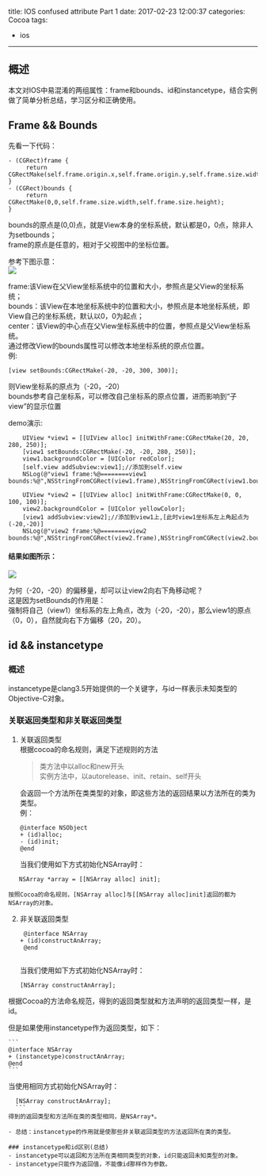 title: IOS confused attribute Part 1
date: 2017-02-23 12:00:37
categories: Cocoa
tags:
- ios
---

## 概述   
本文对IOS中易混淆的两组属性：frame和bounds、id和instancetype，结合实例做了简单分析总结，学习区分和正确使用。  
<!-- more -->

## Frame && Bounds

先看一下代码：     

```
- (CGRect)frame {
	 return CGRectMake(self.frame.origin.x,self.frame.origin.y,self.frame.size.width,self.frame.size.height);
}
- (CGRect)bounds {
	 return CGRectMake(0,0,self.frame.size.width,self.frame.size.height);
}
```

bounds的原点是(0,0)点，就是View本身的坐标系统，默认都是0，0点，除非人为setbounds；     
frame的原点是任意的，相对于父视图中的坐标位置。        


参考下图示意：    
![](https://p1.meituan.net/dpnewvc/17700a291a6a67172f5d56643e036aa936025.jpg)      

frame:该View在父View坐标系统中的位置和大小，参照点是父View的坐标系统；     
bounds：该View在本地坐标系统中的位置和大小，参照点是本地坐标系统，即View自己的坐标系统，默认以0，0为起点；     
center：该View的中心点在父View坐标系统中的位置，参照点是父View坐标系统。      
通过修改View的bounds属性可以修改本地坐标系统的原点位置。    
例:

	[view setBounds:CGRectMake(-20, -20, 300, 300)];         
	  	
则View坐标系的原点为（-20，-20）   
bounds参考自己坐标系，可以修改自己坐标系的原点位置，进而影响到“子view”的显示位置
   

demo演示:

``` 
	UIView *view1 = [[UIView alloc] initWithFrame:CGRectMake(20, 20, 280, 250)];  
	[view1 setBounds:CGRectMake(-20, -20, 280, 250)];  
	view1.backgroundColor = [UIColor redColor];  
	[self.view addSubview:view1];//添加到self.view  
	NSLog(@"view1 frame:%@========view1 bounds:%@",NSStringFromCGRect(view1.frame),NSStringFromCGRect(view1.bounds));  
		  
	UIView *view2 = [[UIView alloc] initWithFrame:CGRectMake(0, 0, 100, 100)];  
	view2.backgroundColor = [UIColor yellowColor];  
	[view1 addSubview:view2];//添加到view1上,[此时view1坐标系左上角起点为(-20,-20)]  
	NSLog(@"view2 frame:%@========view2 bounds:%@",NSStringFromCGRect(view2.frame),NSStringFromCGRect(view2.bounds));     
```
 
#### 结果如图所示：   
![](https://p0.meituan.net/dpnewvc/4721b54d14f6ba0a90468588ea7dd5e861110.jpg)     

为何（-20，-20）的偏移量，却可以让view2向右下角移动呢？   
这是因为setBounds的作用是：    
强制将自己（view1）坐标系的左上角点，改为（-20，-20），那么view1的原点（0，0），自然就向右下方偏移（20，20）。    
     
       
 
## id && instancetype    

### 概述   
instancetype是clang3.5开始提供的一个关键字，与id一样表示未知类型的Objective-C对象。     
	
### 关联返回类型和非关联返回类型     

1. 关联返回类型  
	根据cocoa的命名规则，满足下述规则的方法   
	> 类方法中以alloc和new开头     
	> 实例方法中，以autorelease、init、retain、self开头    
	  
	会返回一个方法所在类类型的对象，即这些方法的返回结果以方法所在的类为类型。     
例：

	```
	@interface NSObject    
	+ (id)alloc;    
	- (id)init;  
	@end  
	
	```
	当我们使用如下方式初始化NSArray时：

 ```
	NSArray *array = [[NSArray alloc] init];     	 
 ```
	按照Cocoa的命名规则，[NSArray alloc]与[[NSArray alloc]init]返回的都为NSArray的对象。
	
2. 非关联返回类型  
  
	```
	 @interface NSArray    
    + (id)constructAnArray;  
	 @end   
		
	```
	当我们使用如下方式初始化NSArray时：

     ```
	 [NSArray constructAnArray];  
	 ```
  根据Cocoa的方法命名规范，得到的返回类型就和方法声明的返回类型一样，是id。    
	
   但是如果使用instancetype作为返回类型，如下：

    ```
	@interface NSArray  
	+ (instancetype)constructAnArray;    
	@end      
	```
   当使用相同方式初始化NSArray时：

  ```
	[NSArray constructAnArray];    
	```
 得到的返回类型和方法所在类的类型相同，是NSArray*。   
	
- 总结：instancetype的作用就是使那些非关联返回类型的方法返回所在类的类型。      
	
### instancetype和id区别(总结)       
- instancetype可以返回和方法所在类相同类型的对象，id只能返回未知类型的对象。
- instancetype只能作为返回值，不能像id那样作为参数。 